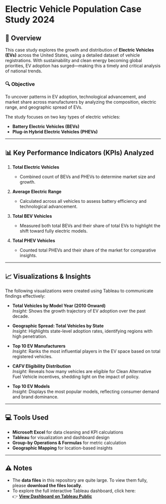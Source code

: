 # Electric Vehicle Population Case Study 2024

## 🚗 Overview

This case study explores the growth and distribution of **Electric Vehicles (EVs)** across the United States, using a detailed dataset of vehicle registrations. With sustainability and clean energy becoming global priorities, EV adoption has surged—making this a timely and critical analysis of national trends.

### 🔍 Objective

To uncover patterns in EV adoption, technological advancement, and market share across manufacturers by analyzing the composition, electric range, and geographic spread of EVs.

The study focuses on two key types of electric vehicles:

- **Battery Electric Vehicles (BEVs)**
- **Plug-in Hybrid Electric Vehicles (PHEVs)**

---

## 📊 Key Performance Indicators (KPIs) Analyzed

1. **Total Electric Vehicles**  
   - Combined count of BEVs and PHEVs to determine market size and growth.

2. **Average Electric Range**  
   - Calculated across all vehicles to assess battery efficiency and technological advancement.

3. **Total BEV Vehicles**  
   - Measured both total BEVs and their share of total EVs to highlight the shift toward fully electric models.

4. **Total PHEV Vehicles**  
   - Counted total PHEVs and their share of the market for comparative insights.

---

## 📈 Visualizations & Insights

The following visualizations were created using Tableau to communicate findings effectively:

- **Total Vehicles by Model Year (2010 Onward)**  
  _Insight:_ Shows the growth trajectory of EV adoption over the past decade.

- **Geographic Spread: Total Vehicles by State**  
  _Insight:_ Highlights state-level adoption rates, identifying regions with high penetration.

- **Top 10 EV Manufacturers**  
  _Insight:_ Ranks the most influential players in the EV space based on total registered vehicles.

- **CAFV Eligibility Distribution**  
  _Insight:_ Reveals how many vehicles are eligible for Clean Alternative Fuel Vehicle incentives, shedding light on the impact of policy.

- **Top 10 EV Models**  
  _Insight:_ Displays the most popular models, reflecting consumer demand and brand dominance.

---

## 💻 Tools Used

- **Microsoft Excel** for data cleaning and KPI calculations  
- **Tableau** for visualization and dashboard design  
- **Group-by Operations & Formulas** for metric calculation  
- **Geographic Mapping** for location-based insights

---

## ⚠️ Notes

- The **data files** in this repository are quite large. To view them fully, please **download the files locally**.
- To explore the full interactive Tableau dashboard, click here:  
  👉 [**View Dashboard on Tableau Public**](https://public.tableau.com/app/profile/francisco.ferreira3093/viz/EletricVehiclePopulationCaseStudy2024/Dashboard1)


